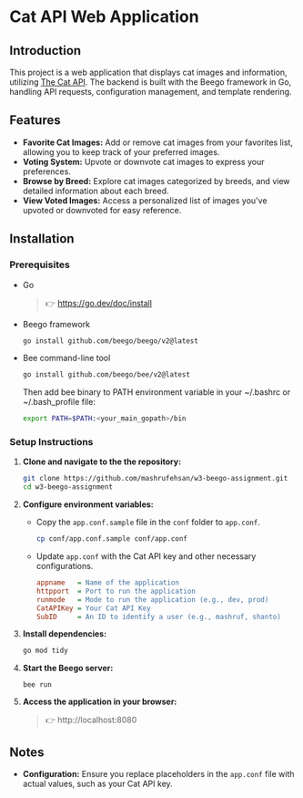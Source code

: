 # Cat API Web Application

## Introduction
This project is a web application that displays cat images and information, utilizing [The Cat API](https://thecatapi.com). The backend is built with the Beego framework in Go, handling API requests, configuration management, and template rendering.

## Features

- **Favorite Cat Images:** Add or remove cat images from your favorites list, allowing you to keep track of your preferred images.
- **Voting System:** Upvote or downvote cat images to express your preferences.
- **Browse by Breed:** Explore cat images categorized by breeds, and view detailed information about each breed.
- **View Voted Images:** Access a personalized list of images you've upvoted or downvoted for easy reference.

## Installation ##

### Prerequisites ###
- Go

    >👉 https://go.dev/doc/install

- Beego framework
    ```bash
    go install github.com/beego/beego/v2@latest
    ```
- Bee command-line tool
    ```bash
    go install github.com/beego/bee/v2@latest
    ```
    Then  add bee binary to PATH environment variable in your ~/.bashrc or ~/.bash_profile file:
    ```bash
    export PATH=$PATH:<your_main_gopath>/bin
    ```

### Setup Instructions ###

1. **Clone and navigate to the the repository:**
    ```bash
    git clone https://github.com/mashrufehsan/w3-beego-assignment.git
    cd w3-beego-assignment
    ```
2. **Configure environment variables:**

    - Copy the `app.conf.sample` file in the `conf` folder to `app.conf`.
        ```bash
        cp conf/app.conf.sample conf/app.conf
        ```
    - Update `app.conf` with the Cat API key and other necessary configurations.
        ```ini
        appname   = Name of the application
        httpport  = Port to run the application
        runmode   = Mode to run the application (e.g., dev, prod)
        CatAPIKey = Your Cat API Key
        SubID     = An ID to identify a user (e.g., mashruf, shanto)
        ```
3. **Install dependencies:**
    ```bash
    go mod tidy
    ```
4. **Start the Beego server:**
    ```
    bee run
    ```
5. **Access the application in your browser:**
    >👉 http://localhost:8080

## Notes

- **Configuration:** Ensure you replace placeholders in the `app.conf` file with actual values, such as your Cat API key.
